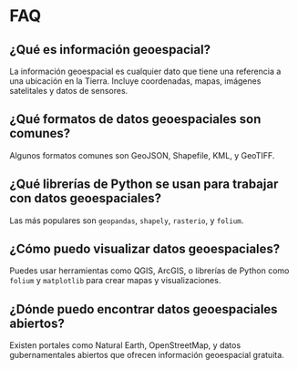 # FAQ

## ¿Qué es información geoespacial?
La información geoespacial es cualquier dato que tiene una referencia a una ubicación en la Tierra. Incluye coordenadas, mapas, imágenes satelitales y datos de sensores.

## ¿Qué formatos de datos geoespaciales son comunes?
Algunos formatos comunes son GeoJSON, Shapefile, KML, y GeoTIFF.

## ¿Qué librerías de Python se usan para trabajar con datos geoespaciales?
Las más populares son `geopandas`, `shapely`, `rasterio`, y `folium`.

## ¿Cómo puedo visualizar datos geoespaciales?
Puedes usar herramientas como QGIS, ArcGIS, o librerías de Python como `folium` y `matplotlib` para crear mapas y visualizaciones.

## ¿Dónde puedo encontrar datos geoespaciales abiertos?
Existen portales como Natural Earth, OpenStreetMap, y datos gubernamentales abiertos que ofrecen información geoespacial gratuita.
